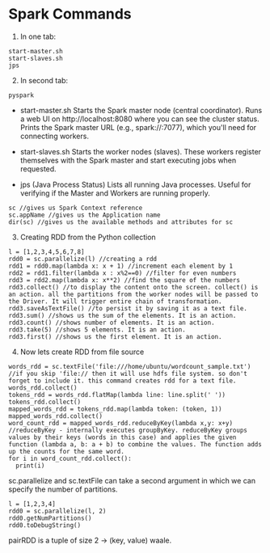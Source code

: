 # Spark Commands

1. In one tab:
```
start-master.sh
start-slaves.sh
jps
```

2. In second tab:
```
pyspark
```
- start-master.sh
Starts the Spark master node (central coordinator).
Runs a web UI on http://localhost:8080 where you can see the cluster status.
Prints the Spark master URL (e.g., spark://<your-hostname>:7077), which you'll need for connecting workers.

- start-slaves.sh
Starts the worker nodes (slaves).
These workers register themselves with the Spark master and start executing jobs when requested.

- jps (Java Process Status)
Lists all running Java processes.
Useful for verifying if the Master and Workers are running properly.

```
sc //gives us Spark Context reference
sc.appName //gives us the Application name
dir(sc) //gives us the available methods and attributes for sc
```

3. Creating RDD from the Python collection
```
l = [1,2,3,4,5,6,7,8]
rdd0 = sc.parallelize(l) //creating a rdd
rdd1 = rdd0.map(lambda x: x + 1) //increment each element by 1
rdd2 = rdd1.filter(lambda x : x%2==0) //filter for even numbers
rdd3 = rdd2.map(lambda x: x**2) //find the square of the numbers
rdd3.collect() //to display the content onto the screen. collect() is an action. all the partitions from the worker nodes will be passed to the Driver. It will trigger entire chain of transformation.
rdd3.saveAsTextFile() //to persist it by saving it as a text file.
rdd3.sum() //shows us the sum of the elements. It is an action.
rdd3.count() //shows number of elements. It is an action.
rdd3.take(5) //shows 5 elements. It is an action.
rdd3.first() //shows us the first element. It is an action.
```

4. Now lets create RDD from file source
```
words_rdd = sc.textFile('file:///home/ubuntu/wordcount_sample.txt') //if you skip 'file:// then it will use hdfs file system. so don't forget to include it. this command creates rdd for a text file.
words_rdd.collect()
tokens_rdd = words_rdd.flatMap(lambda line: line.split(' '))
tokens_rdd.collect()
mapped_words_rdd = tokens_rdd.map(lambda token: (token, 1))
mapped_words_rdd.collect()
word_count_rdd = mapped_words_rdd.reduceByKey(lambda x,y: x+y) //reduceByKey - internally executes groupByKey. reduceByKey groups values by their keys (words in this case) and applies the given function (lambda a, b: a + b) to combine the values. The function adds up the counts for the same word.
for i in word_count_rdd.collect():
  print(i)
```

sc.parallelize and sc.textFile can take a second argument in which we can specify the number of partitions.
```
l = [1,2,3,4]
rdd0 = sc.parallelize(l, 2)
rdd0.getNumPartitions()
rdd0.toDebugString()
```

pairRDD is a tuple of size 2 -> (key, value) waale.
